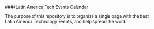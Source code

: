 ####Latin America Tech Events Calendar

The purpose of this repository is to organize a single page with the best Latin America Technology Events, and help spread the word.
